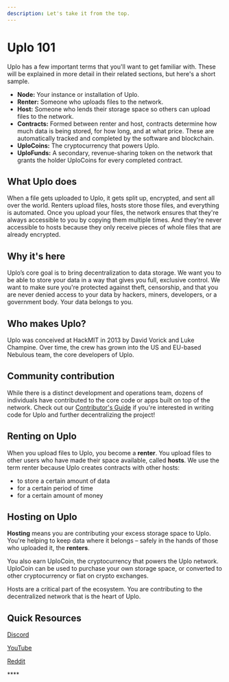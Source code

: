 ```yaml
---
description: Let's take it from the top.
---
```


# Uplo 101

Uplo has a few important terms that you'll want to get familiar with. These will be explained in more detail in their related sections, but here's a short sample.

* **Node:** Your instance or installation of Uplo.
* **Renter:** Someone who uploads files to the network.
* **Host:** Someone who lends their storage space so others can upload files to the network.
* **Contracts:** Formed between renter and host, contracts determine how much data is being stored, for how long, and at what price. These are automatically tracked and completed by the software and blockchain.
* **UploCoins:** The cryptocurrency that powers Uplo.
* **UploFunds:** A secondary, revenue-sharing token on the network that grants the holder UploCoins for every completed contract.

## What Uplo does

When a file gets uploaded to Uplo, it gets split up, encrypted, and sent all over the world. Renters upload files, hosts store those files, and everything is automated. Once you upload your files, the network ensures that they're always accessible to you by copying them multiple times. And they're never accessible to hosts because they only receive pieces of whole files that are already encrypted.

## Why it's here

Uplo’s core goal is to bring decentralization to data storage. We want you to be able to store your data in a way that gives you full, exclusive control. We want to make sure you're protected against theft, censorship, and that you are never denied access to your data by hackers, miners, developers, or a government body. Your data belongs to you.

## Who makes Uplo?

Uplo was conceived at HackMIT in 2013 by David Vorick and Luke Champine. Over time, the crew has grown into the US and EU-based Nebulous team, the core developers of Uplo.

## Community contribution

While there is a distinct development and operations team, dozens of individuals have contributed to the core code or apps built on top of the network. Check out our [Contributor's Guide](https://github.com/uplo-tech/uplo/blob/master/CONTRIBUTING.md) if you're interested in writing code for Uplo and further decentralizing the project!

## **Renting on Uplo**

When you upload files to Uplo, you become a **renter**. You upload files to other users who have made their space available, called **hosts**. We use the term renter because Uplo creates contracts with other hosts:

* to store a certain amount of data
* for a certain period of time
* for a certain amount of money

## Hosting on Uplo

**Hosting** means you are contributing your excess storage space to Uplo. You're helping to keep data where it belongs – safely in the hands of those who uploaded it, the **renters**.

You also earn UploCoin, the cryptocurrency that powers the Uplo network. UploCoin can be used to purchase your own storage space, or converted to other cryptocurrency or fiat on crypto exchanges.

Hosts are a critical part of the ecosystem. You are contributing to the decentralized network that is the heart of Uplo.

## **Quick Resources**

[Discord](https://discord.gg/uplo)

[YouTube](http://youtube.com/c/uplotvofficial)

[Reddit](http://reddit.com/r/uplocoin/)

\*\*\*\*

